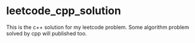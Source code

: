 # leetcode_cpp_solution
This is the c++ solution for my leetcode problem.
Some algorithm problem solved by cpp will published too. 
